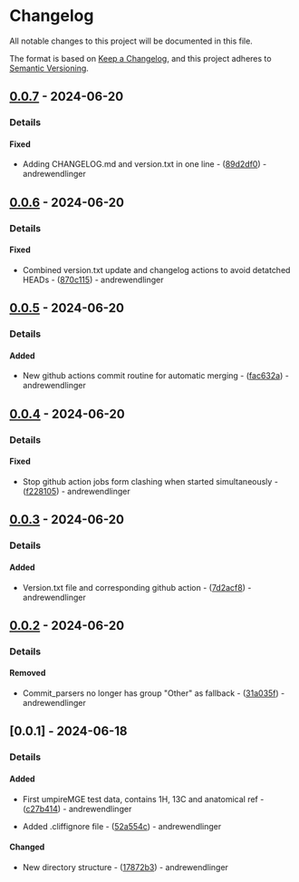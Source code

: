 # Changelog

All notable changes to this project will be documented in this file.

The format is based on [Keep a Changelog](https://keepachangelog.com/en/1.0.0/),
and this project adheres to [Semantic Versioning](https://semver.org/spec/v2.0.0.html).

## [0.0.7] - 2024-06-20
### Details
#### Fixed

- Adding CHANGELOG.md and version.txt in one line - ([89d2df0](https://github.com/andrewendlinger/test_data/commit/89d2df08909ea192c903a0c2ecfbdef129b9bb58)) - andrewendlinger

## [0.0.6] - 2024-06-20
### Details
#### Fixed

- Combined version.txt update and changelog actions to avoid detatched HEADs - ([870c115](https://github.com/andrewendlinger/test_data/commit/870c115457c7ab6c309c7b6959f9a8f71ddddfcb)) - andrewendlinger

## [0.0.5] - 2024-06-20
### Details
#### Added

- New github actions commit routine for automatic merging - ([fac632a](https://github.com/andrewendlinger/test_data/commit/fac632afbcb1173631cff880ce8db0fdc9c96cd1)) - andrewendlinger

## [0.0.4] - 2024-06-20
### Details
#### Fixed

- Stop github action jobs form clashing when started simultaneously - ([f228105](https://github.com/andrewendlinger/test_data/commit/f2281052639865154ad143f04a9ed2a2d9c1c691)) - andrewendlinger

## [0.0.3] - 2024-06-20
### Details
#### Added

- Version.txt file and corresponding github action - ([7d2acf8](https://github.com/andrewendlinger/test_data/commit/7d2acf8da5d7b39c257bad128385baef193394e0)) - andrewendlinger

## [0.0.2] - 2024-06-20
### Details
#### Removed

- Commit_parsers no longer has group "Other" as fallback - ([31a035f](https://github.com/andrewendlinger/test_data/commit/31a035fdaff9edeea048b570ba61fcd02d2d3e81)) - andrewendlinger

## [0.0.1] - 2024-06-18
### Details
#### Added

- First umpireMGE test data, contains 1H, 13C and anatomical ref - ([c27b414](https://github.com/andrewendlinger/test_data/commit/c27b4145f1954f4171829bd95d67d122d1bd1cc3)) - andrewendlinger

- Added .cliffignore file - ([52a554c](https://github.com/andrewendlinger/test_data/commit/52a554c27cbd96013e9df5406571cb67574ac174)) - andrewendlinger

#### Changed

- New directory structure - ([17872b3](https://github.com/andrewendlinger/test_data/commit/17872b37809b73d907e66bf6041a36f21195e1d0)) - andrewendlinger

[0.0.7]: https://github.com/andrewendlinger/hypermri_test_data/compare/v0.0.6..v0.0.7
[0.0.6]: https://github.com/andrewendlinger/hypermri_test_data/compare/v0.0.5..v0.0.6
[0.0.5]: https://github.com/andrewendlinger/hypermri_test_data/compare/v0.0.4..v0.0.5
[0.0.4]: https://github.com/andrewendlinger/hypermri_test_data/compare/v0.0.3..v0.0.4
[0.0.3]: https://github.com/andrewendlinger/hypermri_test_data/compare/v0.0.2..v0.0.3
[0.0.2]: https://github.com/andrewendlinger/hypermri_test_data/compare/v0.0.1..v0.0.2

<!-- generated by git-cliff -->
